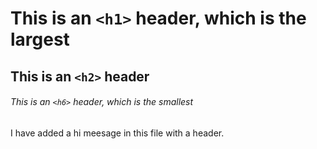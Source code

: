 # This is an `<h1>` header, which is the largest

## This is an `<h2>` header

###### This is an `<h6>` header, which is the smallest









I have added a hi meesage in this file with a header. 
